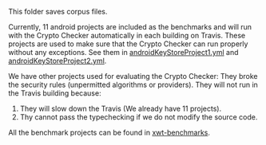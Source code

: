 This folder saves corpus files.

Currently, 11 android projects are included as the benchmarks and will run with the Crypto Checker automatically in each building on Travis. These projects are used to make sure that the Crypto Checker can run properly without any exceptions. See them in [androidKeyStoreProject1.yml](./androidKeyStoreProject1.yml) and [androidKeyStoreProject2.yml](androidKeyStoreProject2.yml).

We have other projects used for evaluating the Crypto Checker: They broke the security rules (unpermitted algorithms or providers). They will not run in the Travis building because:

1. They will slow down the Travis (We already have 11 projects).
2. Thy cannot pass the typechecking if we do not modify the source code.

All the benchmark projects can be found in [xwt-benchmarks](https://github.com/xwt-benchmarks).
